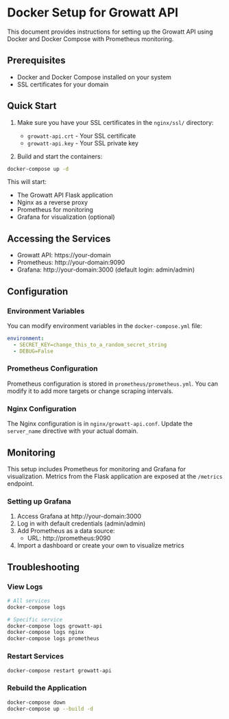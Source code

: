 # Docker Setup for Growatt API

This document provides instructions for setting up the Growatt API using Docker and Docker Compose with Prometheus monitoring.

## Prerequisites

- Docker and Docker Compose installed on your system
- SSL certificates for your domain

## Quick Start

1. Make sure you have your SSL certificates in the `nginx/ssl/` directory:

   - `growatt-api.crt` - Your SSL certificate
   - `growatt-api.key` - Your SSL private key

2. Build and start the containers:

```bash
docker-compose up -d
```

This will start:

- The Growatt API Flask application
- Nginx as a reverse proxy
- Prometheus for monitoring
- Grafana for visualization (optional)

## Accessing the Services

- Growatt API: https://your-domain
- Prometheus: http://your-domain:9090
- Grafana: http://your-domain:3000 (default login: admin/admin)

## Configuration

### Environment Variables

You can modify environment variables in the `docker-compose.yml` file:

```yaml
environment:
  - SECRET_KEY=change_this_to_a_random_secret_string
  - DEBUG=False
```

### Prometheus Configuration

Prometheus configuration is stored in `prometheus/prometheus.yml`. You can modify it to add more targets or change scraping intervals.

### Nginx Configuration

The Nginx configuration is in `nginx/growatt-api.conf`. Update the `server_name` directive with your actual domain.

## Monitoring

This setup includes Prometheus for monitoring and Grafana for visualization. Metrics from the Flask application are exposed at the `/metrics` endpoint.

### Setting up Grafana

1. Access Grafana at http://your-domain:3000
2. Log in with default credentials (admin/admin)
3. Add Prometheus as a data source:
   - URL: http://prometheus:9090
4. Import a dashboard or create your own to visualize metrics

## Troubleshooting

### View Logs

```bash
# All services
docker-compose logs

# Specific service
docker-compose logs growatt-api
docker-compose logs nginx
docker-compose logs prometheus
```

### Restart Services

```bash
docker-compose restart growatt-api
```

### Rebuild the Application

```bash
docker-compose down
docker-compose up --build -d
```
